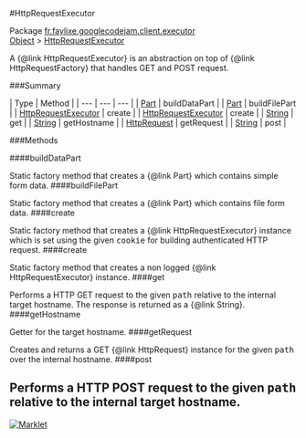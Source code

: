 #HttpRequestExecutor

Package [fr.faylixe.googlecodejam.client.executor](README.md)<br>
[Object](../../../../java/langObject.md) > [HttpRequestExecutor](HttpRequestExecutor.md)

<p>A {@link HttpRequestExecutor} is an abstraction
 on top of {@link HttpRequestFactory} that handles
 GET and POST request.</p>

###Summary


| Type | Method |
| --- | --- | --- |
| [Part](../../../../com/google/api/client/httpPart.md) | buildDataPart |
| [Part](../../../../com/google/api/client/httpPart.md) | buildFilePart |
| [HttpRequestExecutor](HttpRequestExecutor.md) | create |
| [HttpRequestExecutor](HttpRequestExecutor.md) | create |
| [String](../../../../java/langString.md) | get |
| [String](../../../../java/langString.md) | getHostname |
| [HttpRequest](../../../../com/google/api/client/httpHttpRequest.md) | getRequest |
| [String](../../../../java/langString.md) | post |

###Methods

####buildDataPart


Static factory method that creates a {@link Part} which contains
 simple form data.
####buildFilePart


Static factory method that creates a {@link Part} which contains
 file form data.
####create


Static factory method that creates a {@link HttpRequestExecutor} instance
 which is set using the given <tt>cookie</tt> for building authenticated
 HTTP request.
####create


Static factory method that creates a non logged
 {@link HttpRequestExecutor} instance.
####get


Performs a HTTP GET request to the given <tt>path</tt>
 relative to the internal target hostname. The response
 is returned as a {@link String}.
####getHostname


Getter for the target hostname.
####getRequest


Creates and returns a GET {@link HttpRequest} instance
 for the given <tt>path</tt> over the internal hostname.
####post


Performs a HTTP POST request to the given <tt>path</tt>
 relative to the internal target hostname.
---
[![Marklet](https://img.shields.io/badge/Generated%20by-Marklet-green.svg)](https://github.com/Faylixe/marklet)